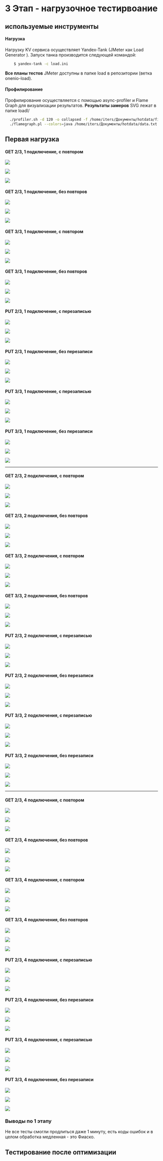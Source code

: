 #  3 Этап - нагрузочное тестирвоание
## используемые инструменты
#### Нагрузка
Нагрузку KV сервиса осуществляет Yandex-Tank (JMeter как Load Generator ).
Запуск танка производится следующей командой:
```sh
    $ yandex-tank -c load.ini
```
**Все планы тестов** JMeter доступны в папке load в репозитории (ветка onenio-load).
#### Профилирование
Профилирование осуществляется с помощью async-profiler и Flame Graph для визуализации результатов. **Результаты замеров** SVG лежат в папке loadl/

 ```bash
   ./profiler.sh -d 120 -o collapsed -f /home/iters/Документы/hotdata/first.txt [Pid]
   ./flamegraph.pl --colors=java /home/iters/Документы/hotdata/data.txt > /home/iters/Документы/hotdata/data.svg
```
## Первая нагрузка
#### GET 2/3,  1 подключение, с повтором
[![](https://pp.userapi.com/c841027/v841027344/565f4/iSb_UmQXhQU.jpg)](https://pp.userapi.com/c841027/v841027344/565f4/iSb_UmQXhQU.jpg)

[![](https://pp.userapi.com/c841027/v841027344/565ea/6Cng0slVoc8.jpg)](https://pp.userapi.com/c841027/v841027344/565ea/6Cng0slVoc8.jpg)

[![](https://pp.userapi.com/c841027/v841027344/565e0/KF1P9NCgWu0.jpg)](https://pp.userapi.com/c841027/v841027344/565e0/KF1P9NCgWu0.jpg)

#### GET 2/3,  1 подключение, без повторов
[![](https://pp.userapi.com/c841027/v841027344/56610/5QJOwLLV2Y4.jpg)](https://pp.userapi.com/c841027/v841027344/56610/5QJOwLLV2Y4.jpg)

[![](https://pp.userapi.com/c841027/v841027344/56606/7m_eQ7XJcyo.jpg)](https://pp.userapi.com/c841027/v841027344/56606/7m_eQ7XJcyo.jpg)

[![](https://pp.userapi.com/c841027/v841027344/565fd/ZK_gIVeWAlQ.jpg)](https://pp.userapi.com/c841027/v841027344/565fd/ZK_gIVeWAlQ.jpg)

#### GET 3/3,  1 подключение, с повтором
[![](https://pp.userapi.com/c841027/v841027344/56636/VmnNRDlaE44.jpg)](https://pp.userapi.com/c841027/v841027344/56636/VmnNRDlaE44.jpg)

[![](https://pp.userapi.com/c841027/v841027344/5662c/GiGWggnvvcE.jpg)](https://pp.userapi.com/c841027/v841027344/5662c/GiGWggnvvcE.jpg)

[![](https://pp.userapi.com/c841027/v841027344/56622/bH4B_Tw3QPo.jpg)](https://pp.userapi.com/c841027/v841027344/56622/bH4B_Tw3QPo.jpg)

#### GET 3/3,  1 подключение, без повторов
[![](https://pp.userapi.com/c841027/v841027344/56653/2GxHatWnzjk.jpg)](https://pp.userapi.com/c841027/v841027344/56653/2GxHatWnzjk.jpg)

[![](https://pp.userapi.com/c841027/v841027344/56649/tF7xhodhpyk.jpg)](https://pp.userapi.com/c841027/v841027344/56649/tF7xhodhpyk.jpg)

[![](https://pp.userapi.com/c841027/v841027344/5663f/co2fJ5aoc_o.jpg)](https://pp.userapi.com/c841027/v841027344/5663f/co2fJ5aoc_o.jpg)

#### PUT 2/3,  1 подключение, с перезаписью
[![](https://pp.userapi.com/c841027/v841027344/56678/FWs4DLmMdjg.jpg)](https://pp.userapi.com/c841027/v841027344/56678/FWs4DLmMdjg.jpg)

[![](https://pp.userapi.com/c841027/v841027344/56665/T99hn4bEU6A.jpg)](https://pp.userapi.com/c841027/v841027344/56665/T99hn4bEU6A.jpg)

[![](https://pp.userapi.com/c841027/v841027344/5666e/Ln7ESnA3N1Y.jpg)](https://pp.userapi.com/c841027/v841027344/5666e/Ln7ESnA3N1Y.jpg)

#### PUT 2/3,  1 подключение, без перезаписи
[![](https://pp.userapi.com/c841027/v841027344/56686/ysyCn4fosiI.jpg)](https://pp.userapi.com/c841027/v841027344/56686/ysyCn4fosiI.jpg)

[![](https://pp.userapi.com/c841027/v841027344/5668f/Vj8gKKC3M48.jpg)](https://pp.userapi.com/c841027/v841027344/5668f/Vj8gKKC3M48.jpg)

[![](https://pp.userapi.com/c834204/v834204344/7dfd3/ivnsuKe6j6Q.jpg)](https://pp.userapi.com/c834204/v834204344/7dfd3/ivnsuKe6j6Q.jpg)

#### PUT 3/3,  1 подключение, с перезаписью
[![](https://pp.userapi.com/c834204/v834204344/7dfef/ikAkJd4tf04.jpg)](https://pp.userapi.com/c834204/v834204344/7dfef/ikAkJd4tf04.jpg)

[![](https://pp.userapi.com/c834204/v834204344/7dfe5/R8l1c_BTi_M.jpg)](https://pp.userapi.com/c834204/v834204344/7dfe5/R8l1c_BTi_M.jpg)

[![](https://pp.userapi.com/c834204/v834204344/7dfdc/lOGz_EEd7KU.jpg)](https://pp.userapi.com/c834204/v834204344/7dfdc/lOGz_EEd7KU.jpg)

#### PUT 3/3,  1 подключение, без перезаписи
[![](https://pp.userapi.com/c834204/v834204344/7e002/rz18EJlQrn0.jpg)](https://pp.userapi.com/c834204/v834204344/7e002/rz18EJlQrn0.jpg)

[![](https://pp.userapi.com/c834204/v834204344/7e00c/yP5cksVaUow.jpg)](https://pp.userapi.com/c834204/v834204344/7e00c/yP5cksVaUow.jpg)

[![](https://pp.userapi.com/c834204/v834204344/7dff8/ObnuMeCUzd0.jpg)](https://pp.userapi.com/c834204/v834204344/7dff8/ObnuMeCUzd0.jpg)

------------

#### GET 2/3,  2 подключения, с повтором
[![](https://pp.userapi.com/c834204/v834204344/7e028/OwR6kn5Jzms.jpg)](https://pp.userapi.com/c834204/v834204344/7e028/OwR6kn5Jzms.jpg)

[![](https://pp.userapi.com/c834204/v834204344/7e01e/hiBH0jAmePI.jpg)](https://pp.userapi.com/c834204/v834204344/7e01e/hiBH0jAmePI.jpg)

[![](https://pp.userapi.com/c834204/v834204344/7e015/P4sMYtbhp5w.jpg)](https://pp.userapi.com/c834204/v834204344/7e015/P4sMYtbhp5w.jpg)

#### GET 2/3,  2 подключения, без повторов
[![](https://pp.userapi.com/c834204/v834204344/7e055/PFVKfDLgSns.jpg)](https://pp.userapi.com/c834204/v834204344/7e055/PFVKfDLgSns.jpg)

[![](https://pp.userapi.com/c834204/v834204344/7e04b/CeeFxpCKd3U.jpg)](https://pp.userapi.com/c834204/v834204344/7e04b/CeeFxpCKd3U.jpg)

[![](https://pp.userapi.com/c834204/v834204344/7e042/rH2H_z3-fUg.jpg)](https://pp.userapi.com/c834204/v834204344/7e042/rH2H_z3-fUg.jpg)

#### GET 3/3,  2 подключения, с повтором
[![](https://pp.userapi.com/c834204/v834204344/7e071/xp_1pzBTw_A.jpg)](https://pp.userapi.com/c834204/v834204344/7e071/xp_1pzBTw_A.jpg)

[![](https://pp.userapi.com/c834204/v834204344/7e067/FO9jvUA4d8c.jpg)](https://pp.userapi.com/c834204/v834204344/7e067/FO9jvUA4d8c.jpg)

[![](https://pp.userapi.com/c834204/v834204344/7e05e/K-omFDMbyWU.jpg)](https://pp.userapi.com/c834204/v834204344/7e05e/K-omFDMbyWU.jpg)

#### GET 3/3,  2 подключения, без повторов
[![](https://pp.userapi.com/c834204/v834204344/7e08d/bo6gg_8tjFg.jpg)](https://pp.userapi.com/c834204/v834204344/7e08d/bo6gg_8tjFg.jpg)

[![](https://pp.userapi.com/c834204/v834204344/7e083/wlYpFjmjKP8.jpg)](https://pp.userapi.com/c834204/v834204344/7e083/wlYpFjmjKP8.jpg)

[![](https://pp.userapi.com/c834204/v834204344/7e07a/xS31fwMclx8.jpg)](https://pp.userapi.com/c834204/v834204344/7e07a/xS31fwMclx8.jpg)

#### PUT 2/3,  2 подключения, с перезаписью
[![](https://pp.userapi.com/c834204/v834204344/7e0b3/KBFuaLhxyh0.jpg)](https://pp.userapi.com/c834204/v834204344/7e0b3/KBFuaLhxyh0.jpg)

[![](https://pp.userapi.com/c834204/v834204344/7e0a9/-xNUnOyrBFQ.jpg)](https://pp.userapi.com/c834204/v834204344/7e0a9/-xNUnOyrBFQ.jpg)

[![](https://pp.userapi.com/c834204/v834204344/7e0a0/upVJzQbEf80.jpg)](https://pp.userapi.com/c834204/v834204344/7e0a0/upVJzQbEf80.jpg)

#### PUT 2/3,  2 подключения, без перезаписи
[![](https://pp.userapi.com/c834204/v834204344/7e0cf/44pNcsgiiWE.jpg)](https://pp.userapi.com/c834204/v834204344/7e0cf/44pNcsgiiWE.jpg)

[![](https://pp.userapi.com/c834204/v834204344/7e0c5/VaOBT6Vy_do.jpg)](https://pp.userapi.com/c834204/v834204344/7e0c5/VaOBT6Vy_do.jpg)

[![](https://pp.userapi.com/c834204/v834204344/7e0bc/Z69lHDr-H2o.jpg)](https://pp.userapi.com/c834204/v834204344/7e0bc/Z69lHDr-H2o.jpg)

#### PUT 3/3,  2 подключения, с перезаписью
[![](https://pp.userapi.com/c834204/v834204344/7e0f5/_lvkEIs6gb8.jpg)](https://pp.userapi.com/c834204/v834204344/7e0f5/_lvkEIs6gb8.jpg)

[![](https://pp.userapi.com/c834204/v834204344/7e0eb/vpsHerCxRRo.jpg)](https://pp.userapi.com/c834204/v834204344/7e0eb/vpsHerCxRRo.jpg)

[![](https://pp.userapi.com/c834204/v834204344/7e0e2/RM3IA48Uxjc.jpg)](https://pp.userapi.com/c834204/v834204344/7e0e2/RM3IA48Uxjc.jpg)

#### PUT 3/3,  2 подключения, без перезаписи
[![](https://pp.userapi.com/c834204/v834204344/7e118/rFSvObQ176g.jpg)](https://pp.userapi.com/c834204/v834204344/7e118/rFSvObQ176g.jpg)

[![](https://pp.userapi.com/c834204/v834204344/7e10e/Y9sMUu7kLzc.jpg)](https://pp.userapi.com/c834204/v834204344/7e10e/Y9sMUu7kLzc.jpg)

[![](https://pp.userapi.com/c834204/v834204344/7e105/PupFSR0_kls.jpg)](https://pp.userapi.com/c834204/v834204344/7e105/PupFSR0_kls.jpg)

------------

#### GET 2/3, 4 подключения, с повтором
[![](https://pp.userapi.com/c834204/v834204344/7e13d/W9vEN9dyDQM.jpg)](https://pp.userapi.com/c834204/v834204344/7e13d/W9vEN9dyDQM.jpg)

[![](https://pp.userapi.com/c834204/v834204344/7e133/pe9zaj0PF7g.jpg)](https://pp.userapi.com/c834204/v834204344/7e133/pe9zaj0PF7g.jpg)

[![](https://pp.userapi.com/c834204/v834204344/7e12a/MjZjecdzNcM.jpg)](https://pp.userapi.com/c834204/v834204344/7e12a/MjZjecdzNcM.jpg)

#### GET 2/3,  4 подключения, без повторов
[![](https://pp.userapi.com/c834204/v834204344/7e159/dgQrd2blFWU.jpg)](https://pp.userapi.com/c834204/v834204344/7e159/dgQrd2blFWU.jpg)

[![](https://pp.userapi.com/c834204/v834204344/7e14f/65ioObncShE.jpg)](https://pp.userapi.com/c834204/v834204344/7e14f/65ioObncShE.jpg)

[![](https://pp.userapi.com/c834204/v834204344/7e146/UE-x3CXd2wM.jpg)](https://pp.userapi.com/c834204/v834204344/7e146/UE-x3CXd2wM.jpg)

#### GET 3/3,  4 подключения, с повтором
[![](https://pp.userapi.com/c834204/v834204344/7e188/3Poxhc1lMS4.jpg)](https://pp.userapi.com/c834204/v834204344/7e188/3Poxhc1lMS4.jpg)

[![](https://pp.userapi.com/c834204/v834204344/7e17e/sP7cTC5bJVw.jpg)](https://pp.userapi.com/c834204/v834204344/7e17e/sP7cTC5bJVw.jpg)

[![](https://pp.userapi.com/c834204/v834204344/7e175/rnw-XsBvGEw.jpg)](https://pp.userapi.com/c834204/v834204344/7e175/rnw-XsBvGEw.jpg)

#### GET 3/3,  4 подключения, без повторов
[![](https://pp.userapi.com/c834204/v834204344/7e1b1/lbfwVYMX1Ow.jpg)](https://pp.userapi.com/c834204/v834204344/7e1b1/lbfwVYMX1Ow.jpg)

[![](https://pp.userapi.com/c834204/v834204344/7e1a7/x_pjdHIzEZU.jpg)](https://pp.userapi.com/c834204/v834204344/7e1a7/x_pjdHIzEZU.jpg)

[![](https://pp.userapi.com/c834204/v834204344/7e19e/W8snw-sVJiQ.jpg)](https://pp.userapi.com/c834204/v834204344/7e19e/W8snw-sVJiQ.jpg)

#### PUT 2/3,  4 подключения, с перезаписью
[![](https://pp.userapi.com/c834204/v834204344/7e1d6/A-cUmZIj6go.jpg)](https://pp.userapi.com/c834204/v834204344/7e1d6/A-cUmZIj6go.jpg)

[![](https://pp.userapi.com/c834204/v834204344/7e1cc/i-vwf07nTgY.jpg)](https://pp.userapi.com/c834204/v834204344/7e1cc/i-vwf07nTgY.jpg)

[![](https://pp.userapi.com/c834204/v834204344/7e1c3/x1jVyPVEQzI.jpg)](https://pp.userapi.com/c834204/v834204344/7e1c3/x1jVyPVEQzI.jpg)

#### PUT 2/3,  4 подключения, без перезаписи
[![](https://pp.userapi.com/c834204/v834204344/7e1f6/BzAQFZT8gS0.jpg)](https://pp.userapi.com/c834204/v834204344/7e1f6/BzAQFZT8gS0.jpg)

[![](https://pp.userapi.com/c834204/v834204344/7e1ec/RU3WhPiOZGc.jpg)](https://pp.userapi.com/c834204/v834204344/7e1ec/RU3WhPiOZGc.jpg)

[![](https://pp.userapi.com/c834204/v834204344/7e1e3/FDpeDXR4J_A.jpg)](https://pp.userapi.com/c834204/v834204344/7e1e3/FDpeDXR4J_A.jpg)

#### PUT 3/3,  4 подключения, с перезаписью
[![](https://pp.userapi.com/c834204/v834204344/7e212/OIuFZvEcNkc.jpg)](https://pp.userapi.com/c834204/v834204344/7e212/OIuFZvEcNkc.jpg)

[![](https://pp.userapi.com/c834204/v834204344/7e208/jVhDSdSHVuQ.jpg)](https://pp.userapi.com/c834204/v834204344/7e208/jVhDSdSHVuQ.jpg)

[![](https://pp.userapi.com/c834204/v834204344/7e1ff/hHYSOCtW0XY.jpg)](https://pp.userapi.com/c834204/v834204344/7e1ff/hHYSOCtW0XY.jpg)

#### PUT 3/3,  4 подключения, без перезаписи
[![](https://pp.userapi.com/c834204/v834204344/7e238/NltmeoMCrSU.jpg)](https://pp.userapi.com/c834204/v834204344/7e238/NltmeoMCrSU.jpg)

[![](https://pp.userapi.com/c834204/v834204344/7e22e/A_GukxnrLHo.jpg)](https://pp.userapi.com/c834204/v834204344/7e22e/A_GukxnrLHo.jpg)

[![](https://pp.userapi.com/c834204/v834204344/7e21b/Y7TaJav-qls.jpg)](https://pp.userapi.com/c834204/v834204344/7e21b/Y7TaJav-qls.jpg)

### Выводы по 1 этапу
Не все тесты смогли продлиться даже 1 минуту, есть коды ошибок и в целом обработка медленная - это Фиаско.

## Тестирование после оптимизации







